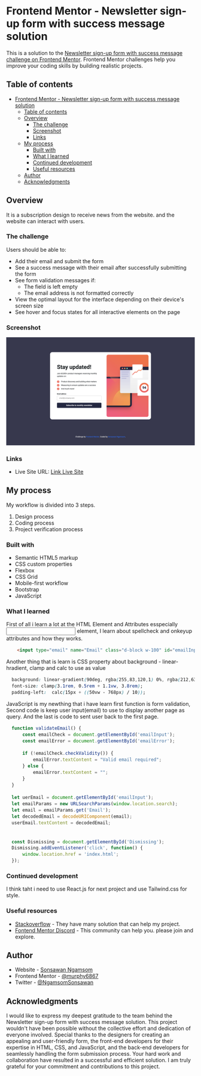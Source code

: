 # Frontend Mentor - Newsletter sign-up form with success message solution

This is a solution to the [Newsletter sign-up form with success message challenge on Frontend Mentor](https://www.frontendmentor.io/challenges/newsletter-signup-form-with-success-message-3FC1AZbNrv). Frontend Mentor challenges help you improve your coding skills by building realistic projects. 

## Table of contents

- [Frontend Mentor - Newsletter sign-up form with success message solution](#frontend-mentor---newsletter-sign-up-form-with-success-message-solution)
  - [Table of contents](#table-of-contents)
  - [Overview](#overview)
    - [The challenge](#the-challenge)
    - [Screenshot](#screenshot)
    - [Links](#links)
  - [My process](#my-process)
    - [Built with](#built-with)
    - [What I learned](#what-i-learned)
    - [Continued development](#continued-development)
    - [Useful resources](#useful-resources)
  - [Author](#author)
  - [Acknowledgments](#acknowledgments)


## Overview
  It is a subscription design to receive news from the website. and the website can interact with users.

### The challenge

Users should be able to:

- Add their email and submit the form
- See a success message with their email after successfully submitting the form
- See form validation messages if:
  - The field is left empty
  - The email address is not formatted correctly
- View the optimal layout for the interface depending on their device's screen size
- See hover and focus states for all interactive elements on the page

### Screenshot

![](./design/Finished.png)


### Links

<!-- - Solution URL: [Add solution URL here](https://your-solution-url.com) -->
- Live Site URL: [Link Live Site](https://newsletter-signup-form-with-success-m.netlify.app)

## My process
My workflow is divided into 3 steps.
  1. Design process
  2. Coding process
  3. Project verification process

### Built with

- Semantic HTML5 markup
- CSS custom properties
- Flexbox
- CSS Grid
- Mobile-first workflow
- Bootstrap
- JavaScript

### What I learned
First of all i learn a lot at the HTML Element and Attributes esspecially <input> element, I learn about spellcheck and onkeyup attributes and how they works.
```html
    <input type="email" name="Email" class="d-block w-100" id="emailInput" placeholder="email@company.com" spellcheck="false" onkeyup="validateEmail()" required />
```

Another thing that is learn is CSS property about background - linear-hradient, clamp and calc to use as value
```css
  background: linear-gradient(90deg, rgba(255,83,120,1) 0%, rgba(212,63,54,1) 57%, rgba(255,104,66,1) 100%);
  font-size: clamp(3.1rem, 0.5rem + 1.1vw, 3.8rem);
  padding-left:  calc(15px + ((50vw - 768px) / 10));
```

JavaScript is my newthing that i have learn first function is form validation, Second code is keep user input(email) to use to display another page as query. And the last is code to sent user back to the first page.
```js
  function validateEmail() {
      const emailCheck = document.getElementById('emailInput');
      const emailError = document.getElementById('emailError');

      if (!emailCheck.checkValidity()) {
          emailError.textContent = "Valid email required";
      } else {
          emailError.textContent = "";
      }
  }

  let uerEmail = document.getElementById('emailInput');
  let emailParams = new URLSearchParams(window.location.search);
  let email = emailParams.get('Email');
  let decodedEmail = decodeURIComponent(email);
  userEmail.textContent = decodedEmail;


  const Dismissing = document.getElementById('Dismissing');
  Dismissing.addEventListener('click', function() {
      window.location.href = 'index.html';
  });

```

### Continued development
I think taht i need to use React.js for next project and use Tailwind.css for style.


### Useful resources

- [Stackoverflow](https://stackoverflow.com) - They have many solution that can help my project.
- [Fontend Mentor Discord](https://discord.gg/VEPTuyVg) - This community can help you. please join and explore.

## Author

- Website - [Sonsawan Ngamsom](https://www.linkedin.com/in/murphy6867/)
- Frontend Mentor - [@murphy6867](https://www.frontendmentor.io/profile/murphy6867)
- Twitter - [@NgamsomSonsawan](https://twitter.com/NgamsomSonsawan)

## Acknowledgments

I would like to express my deepest gratitude to the team behind the Newsletter sign-up form with success message solution. This project wouldn't have been possible without the collective effort and dedication of everyone involved. Special thanks to the designers for creating an appealing and user-friendly form, the front-end developers for their expertise in HTML, CSS, and JavaScript, and the back-end developers for seamlessly handling the form submission process. Your hard work and collaboration have resulted in a successful and efficient solution. I am truly grateful for your commitment and contributions to this project.
